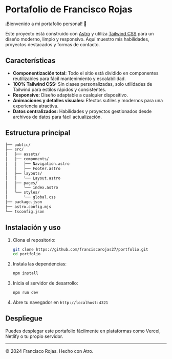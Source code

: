 # Portafolio de Francisco Rojas

¡Bienvenido a mi portafolio personal! 🚀

Este proyecto está construido con [Astro](https://astro.build/) y utiliza [Tailwind CSS](https://tailwindcss.com/) para un diseño moderno, limpio y responsivo. Aquí muestro mis habilidades, proyectos destacados y formas de contacto.

## Características

- **Componentización total:** Todo el sitio está dividido en componentes reutilizables para fácil mantenimiento y escalabilidad.
- **100% Tailwind CSS:** Sin clases personalizadas, solo utilidades de Tailwind para estilos rápidos y consistentes.
- **Responsive:** Diseño adaptable a cualquier dispositivo.
- **Animaciones y detalles visuales:** Efectos sutiles y modernos para una experiencia atractiva.
- **Datos centralizados:** Habilidades y proyectos gestionados desde archivos de datos para fácil actualización.

## Estructura principal

```bash
├── public/
├── src/
│   ├── assets/
│   ├── components/
│   │   ├── Navigation.astro
│   │   ├── Footer.astro
│   ├── layouts/
│   │   └── Layout.astro
│   ├── pages/
│   │   └── index.astro
│   └── styles/
│       └── global.css
├── package.json
├── astro.config.mjs
└── tsconfig.json
```

## Instalación y uso

1. Clona el repositorio:

   ```sh
   git clone https://github.com/franciscorojas27/portfolio.git
   cd portfolio
   ```

2. Instala las dependencias:

   ```sh
   npm install
   ```

3. Inicia el servidor de desarrollo:

   ```sh
   npm run dev
   ```

4. Abre tu navegador en `http://localhost:4321`

## Despliegue

Puedes desplegar este portafolio fácilmente en plataformas como Vercel, Netlify o tu propio servidor.

----

© 2024 Francisco Rojas. Hecho con Atro.
